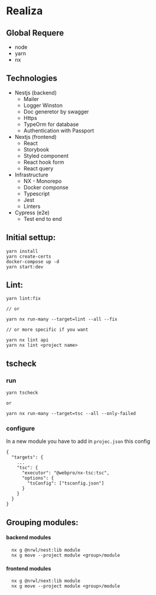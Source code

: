 # Realiza

## Global Requere

- node
- yarn
- nx

## Technologies

- Nestjs (backend)
  - Mailer
  - Logger Winston
  - Doc generetor by swagger
  - Https
  - TypeOrm for database
  - Authentication with Passport
- Nextjs (frontend)
  - React
  - Storybook
  - Styled component
  - React hook form
  - React query
- Infrastructure
  - NX - Monorepo
  - Docker componse
  - Typescript
  - Jest
  - Linters
- Cypress (e2e)
  - Test end to end

## Initial settup:

```
yarn install
yarn create-certs
docker-compose up -d
yarn start:dev
```

## Lint:

```
yarn lint:fix

// or

yarn nx run-many --target=lint --all --fix

// or more specific if you want

yarn nx lint api
yarn nx lint <project name>

```

## tscheck
### run
```
yarn tscheck

or

yarn nx run-many --target=tsc --all --only-failed 
```

### configure
In a new module you have to add in `projec.json` this config
```
{
  "targets": {
    ...
    "tsc": {
      "executor": "@webpro/nx-tsc:tsc",
      "options": {
        "tsConfig": ["tsconfig.json"]
      }
    }
  }
}
```


## Grouping modules:

#### backend modules

```
  nx g @nrwl/nest:lib module
  nx g move --project module <group>/module
```

#### frontend modules

```
  nx g @nrwl/next:lib module
  nx g move --project module <group>/module
```

